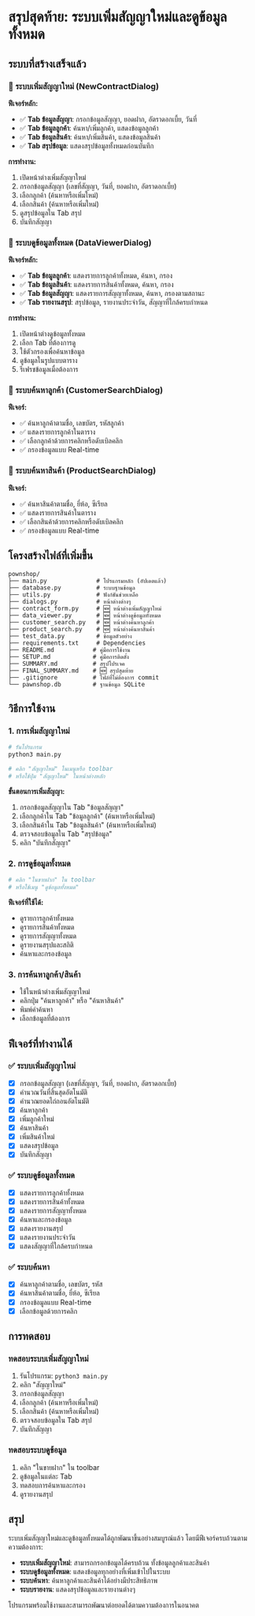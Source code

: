 # สรุปสุดท้าย: ระบบเพิ่มสัญญาใหม่และดูข้อมูลทั้งหมด

## ระบบที่สร้างเสร็จแล้ว

### 🎯 ระบบเพิ่มสัญญาใหม่ (NewContractDialog)

**ฟีเจอร์หลัก:**
- ✅ **Tab ข้อมูลสัญญา**: กรอกข้อมูลสัญญา, ยอดฝาก, อัตราดอกเบี้ย, วันที่
- ✅ **Tab ข้อมูลลูกค้า**: ค้นหา/เพิ่มลูกค้า, แสดงข้อมูลลูกค้า
- ✅ **Tab ข้อมูลสินค้า**: ค้นหา/เพิ่มสินค้า, แสดงข้อมูลสินค้า
- ✅ **Tab สรุปข้อมูล**: แสดงสรุปข้อมูลทั้งหมดก่อนบันทึก

**การทำงาน:**
1. เปิดหน้าต่างเพิ่มสัญญาใหม่
2. กรอกข้อมูลสัญญา (เลขที่สัญญา, วันที่, ยอดฝาก, อัตราดอกเบี้ย)
3. เลือกลูกค้า (ค้นหาหรือเพิ่มใหม่)
4. เลือกสินค้า (ค้นหาหรือเพิ่มใหม่)
5. ดูสรุปข้อมูลใน Tab สรุป
6. บันทึกสัญญา

### 🎯 ระบบดูข้อมูลทั้งหมด (DataViewerDialog)

**ฟีเจอร์หลัก:**
- ✅ **Tab ข้อมูลลูกค้า**: แสดงรายการลูกค้าทั้งหมด, ค้นหา, กรอง
- ✅ **Tab ข้อมูลสินค้า**: แสดงรายการสินค้าทั้งหมด, ค้นหา, กรอง
- ✅ **Tab ข้อมูลสัญญา**: แสดงรายการสัญญาทั้งหมด, ค้นหา, กรองตามสถานะ
- ✅ **Tab รายงานสรุป**: สรุปข้อมูล, รายงานประจำวัน, สัญญาที่ใกล้ครบกำหนด

**การทำงาน:**
1. เปิดหน้าต่างดูข้อมูลทั้งหมด
2. เลือก Tab ที่ต้องการดู
3. ใช้ตัวกรองเพื่อค้นหาข้อมูล
4. ดูข้อมูลในรูปแบบตาราง
5. รีเฟรชข้อมูลเมื่อต้องการ

### 🎯 ระบบค้นหาลูกค้า (CustomerSearchDialog)

**ฟีเจอร์:**
- ✅ ค้นหาลูกค้าตามชื่อ, เลขบัตร, รหัสลูกค้า
- ✅ แสดงรายการลูกค้าในตาราง
- ✅ เลือกลูกค้าด้วยการคลิกหรือดับเบิลคลิก
- ✅ กรองข้อมูลแบบ Real-time

### 🎯 ระบบค้นหาสินค้า (ProductSearchDialog)

**ฟีเจอร์:**
- ✅ ค้นหาสินค้าตามชื่อ, ยี่ห้อ, ซีเรียล
- ✅ แสดงรายการสินค้าในตาราง
- ✅ เลือกสินค้าด้วยการคลิกหรือดับเบิลคลิก
- ✅ กรองข้อมูลแบบ Real-time

## โครงสร้างไฟล์ที่เพิ่มขึ้น

```
pownshop/
├── main.py              # โปรแกรมหลัก (อัปเดตแล้ว)
├── database.py          # ระบบฐานข้อมูล
├── utils.py             # ฟังก์ชันช่วยเหลือ
├── dialogs.py           # หน้าต่างต่างๆ
├── contract_form.py     # 🆕 หน้าต่างเพิ่มสัญญาใหม่
├── data_viewer.py       # 🆕 หน้าต่างดูข้อมูลทั้งหมด
├── customer_search.py   # 🆕 หน้าต่างค้นหาลูกค้า
├── product_search.py    # 🆕 หน้าต่างค้นหาสินค้า
├── test_data.py         # ข้อมูลตัวอย่าง
├── requirements.txt     # Dependencies
├── README.md           # คู่มือการใช้งาน
├── SETUP.md            # คู่มือการติดตั้ง
├── SUMMARY.md          # สรุปโปรเจค
├── FINAL_SUMMARY.md    # 🆕 สรุปสุดท้าย
├── .gitignore          # ไฟล์ที่ไม่ต้องการ commit
└── pawnshop.db         # ฐานข้อมูล SQLite
```

## วิธีการใช้งาน

### 1. การเพิ่มสัญญาใหม่
```bash
# รันโปรแกรม
python3 main.py

# คลิก "สัญญาใหม่" ในเมนูหรือ toolbar
# หรือใช้ปุ่ม "สัญญาใหม่" ในหน้าต่างหลัก
```

**ขั้นตอนการเพิ่มสัญญา:**
1. กรอกข้อมูลสัญญาใน Tab "ข้อมูลสัญญา"
2. เลือกลูกค้าใน Tab "ข้อมูลลูกค้า" (ค้นหาหรือเพิ่มใหม่)
3. เลือกสินค้าใน Tab "ข้อมูลสินค้า" (ค้นหาหรือเพิ่มใหม่)
4. ตรวจสอบข้อมูลใน Tab "สรุปข้อมูล"
5. คลิก "บันทึกสัญญา"

### 2. การดูข้อมูลทั้งหมด
```bash
# คลิก "ในขายฝาก" ใน toolbar
# หรือใช้เมนู "ดูข้อมูลทั้งหมด"
```

**ฟีเจอร์ที่ใช้ได้:**
- ดูรายการลูกค้าทั้งหมด
- ดูรายการสินค้าทั้งหมด
- ดูรายการสัญญาทั้งหมด
- ดูรายงานสรุปและสถิติ
- ค้นหาและกรองข้อมูล

### 3. การค้นหาลูกค้า/สินค้า
- ใช้ในหน้าต่างเพิ่มสัญญาใหม่
- คลิกปุ่ม "ค้นหาลูกค้า" หรือ "ค้นหาสินค้า"
- พิมพ์คำค้นหา
- เลือกข้อมูลที่ต้องการ

## ฟีเจอร์ที่ทำงานได้

### ✅ ระบบเพิ่มสัญญาใหม่
- [x] กรอกข้อมูลสัญญา (เลขที่สัญญา, วันที่, ยอดฝาก, อัตราดอกเบี้ย)
- [x] คำนวณวันที่สิ้นสุดอัตโนมัติ
- [x] คำนวณยอดไถ่ถอนอัตโนมัติ
- [x] ค้นหาลูกค้า
- [x] เพิ่มลูกค้าใหม่
- [x] ค้นหาสินค้า
- [x] เพิ่มสินค้าใหม่
- [x] แสดงสรุปข้อมูล
- [x] บันทึกสัญญา

### ✅ ระบบดูข้อมูลทั้งหมด
- [x] แสดงรายการลูกค้าทั้งหมด
- [x] แสดงรายการสินค้าทั้งหมด
- [x] แสดงรายการสัญญาทั้งหมด
- [x] ค้นหาและกรองข้อมูล
- [x] แสดงรายงานสรุป
- [x] แสดงรายงานประจำวัน
- [x] แสดงสัญญาที่ใกล้ครบกำหนด

### ✅ ระบบค้นหา
- [x] ค้นหาลูกค้าตามชื่อ, เลขบัตร, รหัส
- [x] ค้นหาสินค้าตามชื่อ, ยี่ห้อ, ซีเรียล
- [x] กรองข้อมูลแบบ Real-time
- [x] เลือกข้อมูลด้วยการคลิก

## การทดสอบ

### ทดสอบระบบเพิ่มสัญญาใหม่
1. รันโปรแกรม: `python3 main.py`
2. คลิก "สัญญาใหม่"
3. กรอกข้อมูลสัญญา
4. เลือกลูกค้า (ค้นหาหรือเพิ่มใหม่)
5. เลือกสินค้า (ค้นหาหรือเพิ่มใหม่)
6. ตรวจสอบข้อมูลใน Tab สรุป
7. บันทึกสัญญา

### ทดสอบระบบดูข้อมูล
1. คลิก "ในขายฝาก" ใน toolbar
2. ดูข้อมูลในแต่ละ Tab
3. ทดสอบการค้นหาและกรอง
4. ดูรายงานสรุป

## สรุป

ระบบเพิ่มสัญญาใหม่และดูข้อมูลทั้งหมดได้ถูกพัฒนาขึ้นอย่างสมบูรณ์แล้ว โดยมีฟีเจอร์ครบถ้วนตามความต้องการ:

- **ระบบเพิ่มสัญญาใหม่**: สามารถกรอกข้อมูลได้ครบถ้วน ทั้งข้อมูลลูกค้าและสินค้า
- **ระบบดูข้อมูลทั้งหมด**: แสดงข้อมูลทุกอย่างที่เพิ่มเข้าไปในระบบ
- **ระบบค้นหา**: ค้นหาลูกค้าและสินค้าได้อย่างมีประสิทธิภาพ
- **ระบบรายงาน**: แสดงสรุปข้อมูลและรายงานต่างๆ

โปรแกรมพร้อมใช้งานและสามารถพัฒนาต่อยอดได้ตามความต้องการในอนาคต

